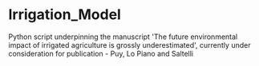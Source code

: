 # Irrigation_Model

Python script underpinning the manuscript 'The future environmental impact of irrigated agriculture is grossly underestimated', currently under consideration for publication - Puy, Lo Piano and Saltelli
